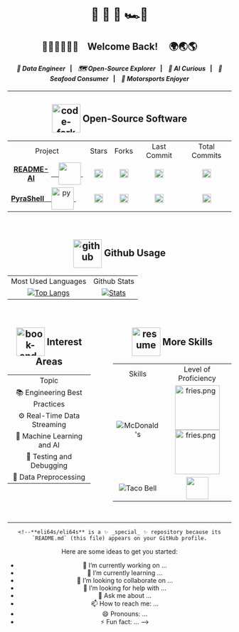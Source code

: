 <!-- Header -->
<div align="center">
    <h1>
        🌊 🌴 🏰 🏎️💨
    </h1>
    <h2>
        👋🙋‍♀️🙋🙋‍♂️&nbsp;&nbsp;&nbsp;
        Welcome Back!
        &nbsp;&nbsp;&nbsp;
        🌍🌏🌎
    </h2>
    <h4>
        <i>📍 Data Engineer</i>&nbsp;&nbsp;&nbsp;<strong>|</strong>&nbsp;&nbsp;&nbsp;
        <i>🗺 Open-Source Explorer</i>&nbsp;&nbsp;&nbsp;<strong>|</strong>&nbsp;&nbsp;&nbsp;
        <i>🤖 AI Curious</i>&nbsp;&nbsp;&nbsp;<strong>|</strong>&nbsp;&nbsp;&nbsp;
        <i>🍣 Seafood Consumer</i>&nbsp;&nbsp;&nbsp;<strong>|</strong>&nbsp;&nbsp;&nbsp;
        <i>🏁 Motorsports Enjoyer</i>
        </td>
</div>
<hr>


<!-- Open-Source Software -->
<div align="center">
    <h2>
        <div style="display: inline-block;">
            <img width="64" height="64" src="https://img.icons8.com/nolan/64/1A6DFF/C822FF/code-fork.png"
                style="vertical-align: middle;" alt="code-fork" />
            <span style="vertical-align: middle;">Open-Source Software</span>
        </div>
    </h2>
    <table>
        <tr>
            <td align="center">Project</td>
            <td align="center">Stars</td>
            <td align="center">Forks</td>
            <td align="center">Last Commit</td>
            <td align="center">Total Commits</td>
        </tr>
        <tr>
            <td align="center">
                <a href="https://github.com/eli64s/README-AI" style="display: flex; align-items: center;">
                    <strong>README-AI</strong>&nbsp;&nbsp;&nbsp;&nbsp;
                    <img src="https://img.icons8.com/?size=512&id=55494&format=png" width="50" />&nbsp;
                    <!-- <img src="https://img.icons8.com/?size=512&id=kTuxVYRKeKEY&format=png" width="50" /> -->
                </a>
            </td>
            <td align="center">
                <a href="https://github.com/eli64s/README-AI">
                    <img src="https://img.shields.io/github/stars/eli64s/README-AI?style=for-the-badge&color=4F7DB3"
                        alt="README-AI Stars" height="20">
                </a>
            </td>
            <td align="center">
                <a href="https://github.com/eli64s/README-AI">
                    <img src="https://img.shields.io/github/forks/eli64s/README-AI?style=for-the-badge&color=4F7DB3"
                        alt="README-AI Forks" height="20">
                </a>
            </td>
            <td align="center">
                <a href="https://github.com/eli64s/README-AI">
                    <img src="https://img.shields.io/github/last-commit/eli64s/README-AI?style=for-the-badge&color=4F7DB3"
                        alt="README-AI Last Commit" height="20">
                </a>
            </td>
            <td align="center">
                <a href="https://github.com/eli64s/README-AI">
                    <img src="https://img.shields.io/github/commit-activity/y/eli64s/README-AI?style=for-the-badge&color=4F7DB3"
                        alt="README-AI Total Commits" height="20">
                </a>
            </td>
        </tr>
        <tr>
            <td align="center">
                <a href="https://github.com/eli64s/PyraShell" style="display: flex; align-items: center;">
                    <strong>PyraShell</strong>&nbsp;&nbsp;&nbsp;&nbsp;
                    <img src="https://img.icons8.com/nolan/128/py.png" alt="py" style="display:inline-block;"
                        height="50" />&nbsp;
                    <!-- <img src="https://img.icons8.com/nolan/128/console.png" alt="console" style="display:inline-block;" height="50" /> -->
                </a>
            </td>
            <td align="center">
                <a href="https://github.com/eli64s/PyraShell">
                    <img src="https://img.shields.io/github/stars/eli64s/PyraShell?style=for-the-badge&color=4F7DB3"
                        alt="PyraShell Stars" height="20">
                </a>
            </td>
            <td align="center">
                <a href="https://github.com/eli64s/PyraShell">
                    <img src="https://img.shields.io/github/forks/eli64s/PyraShell?style=for-the-badge&color=4F7DB3"
                        alt="PyraShell Forks" height="20">
                </a>
            </td>
            <td align="center">
                <a href="https://github.com/eli64s/PyraShell">
                    <img src="https://img.shields.io/github/last-commit/eli64s/PyraShell?style=for-the-badge&color=4F7DB3"
                        alt="PyraShell Last Commit" height="20">
                </a>
            </td>
            <td align="center">
                <a href="https://github.com/eli64s/PyraShell">
                    <img src="https://img.shields.io/github/commit-activity/y/eli64s/PyraShell?style=for-the-badge&color=4F7DB3"
                        alt="PyraShell Total Commits" height="20">
                </a>
            </td>
        </tr>
    </table>
</div>
<br>


<!-- Github Usage Statistics -->
<div align="center">
    <h2>
        <div style="display: inline-block;">
            <img width="64" height="64" src="https://img.icons8.com/nolan/64/1A6DFF/C822FF/github.png"
                style="vertical-align: middle;" alt="github" />
            <span style="display: inline-block;">Github Usage</span>
        </div>
    </h2>
    <table>
        <tr>
            <td align="center">
                Most Used Languages
            </td>
            <td align="center">
                Github Stats
            </td>
        </tr>
        <tr>
            <td align="center">
                <a href="https://github.com/anuraghazra/github-readme-stats">
                    <img src="https://github-readme-stats.vercel.app/api/top-langs/?username=eli64s&layout=compact&theme=cobalt"
                        alt="Top Langs">
                </a>
            </td>
            <td align="center">
                <a href="https://github.com/anuraghazra/github-readme-stats">
                    <img src="https://github-readme-stats.vercel.app/api?username=eli64s&theme=cobalt&count_private=true&include_all_commits=true&show_icons=true&include_all_commits=true&custom_title=%20%GitHub%20%Stats"
                        alt="Stats">
                </a>
            </td>
        </tr>
    </table>
</div>
<br>


<!-- Interests, Studies, and Skills -->
<div align="center">
    <div style="display: flex; justify-content: center; gap: 50px;">
        <div>
            <div align="center">
                <h2>
                    <div style="display: inline-block;">
                        <img width="64" height="64"
                            src="https://img.icons8.com/nolan/64/1A6DFF/C822FF/book-and-pencil.png"
                            style="vertical-align: middle;" alt="book-and-pencil" />
                        <span style="vertical-align: middle;">Interest Areas</span>
                    </div>
                </h2>
            </div>
            <table>
                <tr>
                    <td align="center">
                        Topic
                    </td>
                </tr>
                <tr>
                    <td align="center">📚 Engineering Best Practices</td>
                </tr>
                <tr>
                    <td align="center">⚙️ Real-Time Data Streaming</td>
                </tr>
                <tr>
                    <td align="center">🤖 Machine Learning and AI</td>
                </tr>
                <tr>
                    <td align="center">🧪 Testing and Debugging</td>
                </tr>
                <tr>
                    <td align="center">🔄 Data Preprocessing</td>
                </tr>
            </table>
        </div>
        <div>
            <div>
                <div align="center">
                    <h2>
                        <div style="display: inline-block;">
                            <img width="64" height="64" src="https://img.icons8.com/nolan/64/1A6DFF/C822FF/resume.png"
                                style="vertical-align: middle;" alt="resume" />
                            <span style="vertical-align: middle;">More Skills</span>
                        </div>
                    </h2>
                </div>
                <table>
                    <tr>
                        <td align="center">
                            Skills
                        </td>
                        <td align="center">
                            Level of Proficiency
                        </td>
                    </tr>
                    <td align="center"><img
                            src="https://img.shields.io/badge/McDonald's-FBC817.svg?style=for-the-badge&logo=McDonald's&logoColor=black"
                            alt="McDonald's"></td>
                    <td align="center"><img src="https://img.icons8.com/color/256/mcdonalds-french-fries.png"
                            alt="fries.png" width="100"> <img
                            src="https://img.icons8.com/color/256/mcdonalds-french-fries.png" alt="fries.png"
                            width="100"></td>
                    </tr>
                    <tr>
                        <td align="center"><img
                                src="https://img.shields.io/badge/Taco%20Bell-38096C.svg?style=for-the-badge&logo=Taco-Bell&logoColor=white"
                                alt="Taco Bell"></td>
                        <td align="center"><img
                                src="https://images-wixmp-ed30a86b8c4ca887773594c2.wixmp.com/f/9d373171-dec6-4799-b610-39da08d39942/dcmxqxj-de4517e6-0d36-4d0c-9457-fc710b9d32cf.png/v1/fill/w_800,h_308,strp/cute_tacos_by_biblio_dcmxqxj-fullview.png?token=eyJ0eXAiOiJKV1QiLCJhbGciOiJIUzI1NiJ9.eyJzdWIiOiJ1cm46YXBwOjdlMGQxODg5ODIyNjQzNzNhNWYwZDQxNWVhMGQyNmUwIiwiaXNzIjoidXJuOmFwcDo3ZTBkMTg4OTgyMjY0MzczYTVmMGQ0MTVlYTBkMjZlMCIsIm9iaiI6W1t7ImhlaWdodCI6Ijw9MzA4IiwicGF0aCI6IlwvZlwvOWQzNzMxNzEtZGVjNi00Nzk5LWI2MTAtMzlkYTA4ZDM5OTQyXC9kY214cXhqLWRlNDUxN2U2LTBkMzYtNGQwYy05NDU3LWZjNzEwYjlkMzJjZi5wbmciLCJ3aWR0aCI6Ijw9ODAwIn1dXSwiYXVkIjpbInVybjpzZXJ2aWNlOmltYWdlLm9wZXJhdGlvbnMiXX0.EWRRpGbXETzJ71LdlJvq3uQ8twwMbNXrwQWCaabz1z8"
                                height="50"></td>
                    </tr>
                </table>
            </div>
        </div>
    </div>
    <br>
    <hr>


    <!--**eli64s/eli64s** is a ✨ _special_ ✨ repository because its `README.md` (this file) appears on your GitHub profile.
Here are some ideas to get you started:
- 🔭 I’m currently working on ...
- 🌱 I’m currently learning ...
- 👯 I’m looking to collaborate on ...
- 🤔 I’m looking for help with ...
- 💬 Ask me about ...
- 📫 How to reach me: ...
- 😄 Pronouns: ...
- ⚡ Fun fact: ...
-->